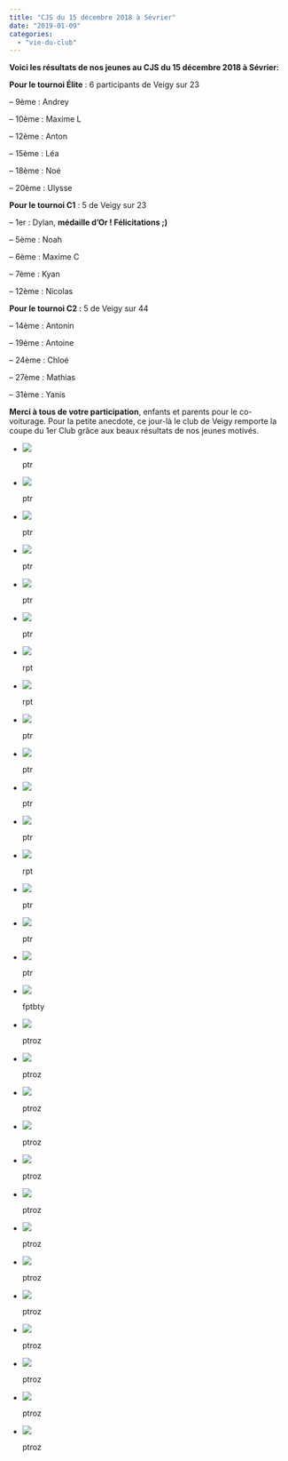 ```yaml
---
title: "CJS du 15 décembre 2018 à Sévrier"
date: "2019-01-09"
categories: 
  - "vie-du-club"
---
```


**Voici les résultats de nos jeunes au CJS du 15 décembre 2018 à Sévrier:**

**Pour le tournoi Élite** : 6 participants de Veigy sur 23

– 9ème : Andrey

– 10ème : Maxime L

– 12ème : Anton

– 15ème : Léa

– 18ème : Noé

– 20ème : Ulysse

**Pour le tournoi C1** : 5 de Veigy sur 23

– 1er : Dylan, **médaille d’Or ! Félicitations ;)**

– 5ème : Noah

– 6ème : Maxime C

– 7ème : Kyan

– 12ème : Nicolas

**Pour le tournoi C2 :** 5 de Veigy sur 44

– 14ème : Antonin

– 19ème : Antoine

– 24ème : Chloé

– 27ème : Mathias

– 31ème : Yanis

**Merci à tous de votre participation**, enfants et parents pour le co-voiturage. Pour la petite anecdote, ce jour-là le club de Veigy remporte la coupe du 1er Club grâce aux beaux résultats de nos jeunes motivés.

- ![](/wordpress-uploads/2019/01/IMG_20181215_143443-1024x768.jpg)
    
    ptr
    
- ![](/wordpress-uploads/2019/01/IMG_20181215_143453-768x1024.jpg)
    
    ptr
    
- ![](/wordpress-uploads/2019/01/IMG_20181215_143457-768x1024.jpg)
    
    ptr
    
- ![](/wordpress-uploads/2019/01/IMG_20181215_143504-768x1024.jpg)
    
    ptr
    
- ![](/wordpress-uploads/2019/01/IMG_20181215_143509-768x1024.jpg)
    
    ptr
    
- ![](/wordpress-uploads/2019/01/IMG_20181215_143541-768x1024.jpg)
    
    ptr
    
- ![](/wordpress-uploads/2019/01/IMG_20181215_143549-768x1024.jpg)
    
    rpt
    
- ![](/wordpress-uploads/2019/01/IMG_20181215_143603-768x1024.jpg)
    
    rpt
    
- ![](/wordpress-uploads/2019/01/IMG_20181215_143739-1024x768.jpg)
    
    ptr
    
- ![](/wordpress-uploads/2019/01/IMG_20181215_143742-1024x768.jpg)
    
    ptr
    
- ![](/wordpress-uploads/2019/01/IMG_20181215_143754-1024x768.jpg)
    
    ptr
    
- ![](/wordpress-uploads/2019/01/IMG_20181215_143806-1024x768.jpg)
    
    ptr
    
- ![](/wordpress-uploads/2019/01/IMG_20181215_143814-1024x768.jpg)
    
    rpt
    
- ![](/wordpress-uploads/2019/01/IMG_20181215_143821-1024x768.jpg)
    
    ptr
    
- ![](/wordpress-uploads/2019/01/IMG_20181215_145255-1024x768.jpg)
    
    ptr
    
- ![](/wordpress-uploads/2019/01/IMG_20181215_145257-1024x768.jpg)
    
    ptr
    
- ![](/wordpress-uploads/2019/01/IMG_20181215_183023-1024x768.jpg)
    
    fptbty
    
- ![](/wordpress-uploads/2019/01/IMG_20181215_183545-1024x768.jpg)
    
    ptroz
    
- ![](/wordpress-uploads/2019/01/IMG_20181215_183547-1024x768.jpg)
    
    ptroz
    
- ![](/wordpress-uploads/2019/01/IMG_20181215_183557-1024x768.jpg)
    
    ptroz
    
- ![](/wordpress-uploads/2019/01/IMG_20181215_183559-1024x768.jpg)
    
    ptroz
    
- ![](/wordpress-uploads/2019/01/IMG_20181215_183626-1024x768.jpg)
    
    ptroz
    
- ![](/wordpress-uploads/2019/01/IMG_20181215_183627-1024x768.jpg)
    
    ptroz
    
- ![](/wordpress-uploads/2019/01/IMG_20181215_183829-1024x768.jpg)
    
    ptroz
    
- ![](/wordpress-uploads/2019/01/IMG_20181215_183829_1-1024x768.jpg)
    
    ptroz
    
- ![](/wordpress-uploads/2019/01/IMG_20181215_184221-1024x768.jpg)
    
    ptroz
    
- ![](/wordpress-uploads/2019/01/IMG_20181215_184223-1024x768.jpg)
    
    ptroz
    
- ![](/wordpress-uploads/2019/01/IMG_20181215_184225-1024x768.jpg)
    
    ptroz
    
- ![](/wordpress-uploads/2019/01/IMG_20181215_184230-1024x768.jpg)
    
    ptroz
    
- ![](/wordpress-uploads/2019/01/IMG_20181215_184231-1024x768.jpg)
    
    ptroz
